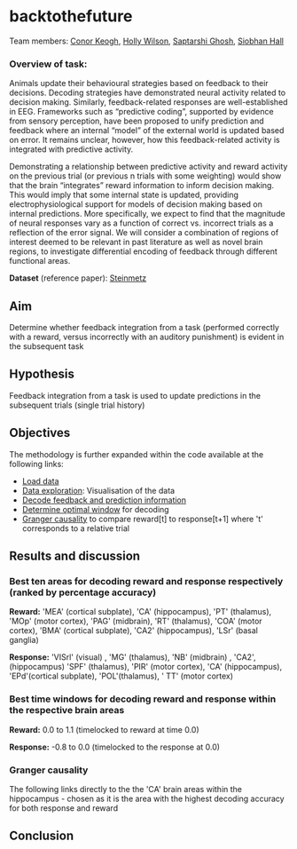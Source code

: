# backtothefuture

Team members: 
[Conor Keogh](https://github.com/conorkeogh),
[Holly Wilson](https://github.com/hWils),
[Saptarshi Ghosh](https://github.com/amisapta15),
[Siobhan Hall](https://github.com/SMHall94)

### Overview of task:
Animals update their behavioural strategies based on feedback to their decisions. Decoding strategies have demonstrated neural activity related to decision making. Similarly, feedback-related responses are well-established in EEG. Frameworks such as “predictive coding”, supported by evidence from sensory perception, have been proposed to unify prediction and feedback where an internal “model” of the external world is updated based on error. It remains unclear, however, how this feedback-related activity is integrated with predictive activity.

Demonstrating a relationship between predictive activity and reward activity on the previous trial (or previous n trials with some weighting) would show that the brain “integrates” reward information to inform decision making. This would imply that some internal state is updated, providing electrophysiological support for models of decision making based on internal predictions. More specifically, we expect to find that the magnitude of neural responses vary as a function of correct vs. incorrect trials as a reflection of the error signal. We will consider a combination of regions of interest deemed to be relevant in past literature as well as novel brain regions, to investigate differential encoding of feedback through different functional areas.

**Dataset** (reference paper): [Steinmetz](https://www.ncbi.nlm.nih.gov/pmc/articles/PMC6913580/) 

## Aim 
Determine whether feedback integration from a task (performed correctly with a reward, versus incorrectly with an auditory punishment) is evident in the subsequent task

## Hypothesis
Feedback integration from a task is used to update predictions in the subsequent trials (single trial history)

## Objectives
The methodology is further expanded within the code available at the following links:
- [Load data](https://github.com/SMHall94/backtothefuture/blob/master/load_data.py) 
- [Data exploration](https://github.com/SMHall94/backtothefuture/blob/master/visual_cortex_visualisation.py): Visualisation of the data
- [Decode feedback and prediction information](https://github.com/SMHall94/backtothefuture/blob/master/logistic_regression.py)
- [Determine optimal window](https://github.com/SMHall94/backtothefuture/blob/master/optimal_window.py) for decoding
- [Granger causality](https://github.com/SMHall94/backtothefuture/blob/master/pairwise_granger_causality.py) to compare reward[t] to response[t+1] where 't' corresponds to a relative trial 

## Results and discussion
### Best ten areas for decoding reward and response respectively (ranked by percentage accuracy)
**Reward:** 'MEA' (cortical subplate), 'CA' (hippocampus), 'PT' (thalamus), 'MOp' (motor cortex), 'PAG' (midbrain), 'RT' (thalamus), 'COA' (motor cortex), 'BMA' (cortical subplate), 'CA2' (hippocampus), 'LSr' (basal ganglia)

**Response:** 'VISrl' (visual) , 'MG' (thalamus), 'NB' (midbrain) , 'CA2', (hippocampus) 'SPF' (thalamus), 'PIR' (motor cortex), 'CA' (hippocampus), 'EPd'(cortical subplate), 'POL'(thalamus), ' TT' (motor cortex)


### Best time windows for decoding reward and response within the respective brain areas
**Reward:** 0.0 to 1.1 (timelocked to reward at time 0.0)

**Response:** -0.8 to 0.0 (timelocked to the response at 0.0)

### Granger causality
The following links directly to the the 'CA' brain areas within the hippocampus - chosen as it is the area with the highest decoding accuracy for both response and reward

## Conclusion